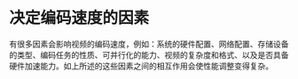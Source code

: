 # 决定编码速度的因素
有很多因素会影响视频的编码速度，例如：系统的硬件配置、网络配置、存储设备的类型、编码任务的性质、可并行化的能力、视频的复杂度和格式、以及是否具备硬件加速能力。如上所述的这些因素之间的相互作用会使性能调整变得复杂。

